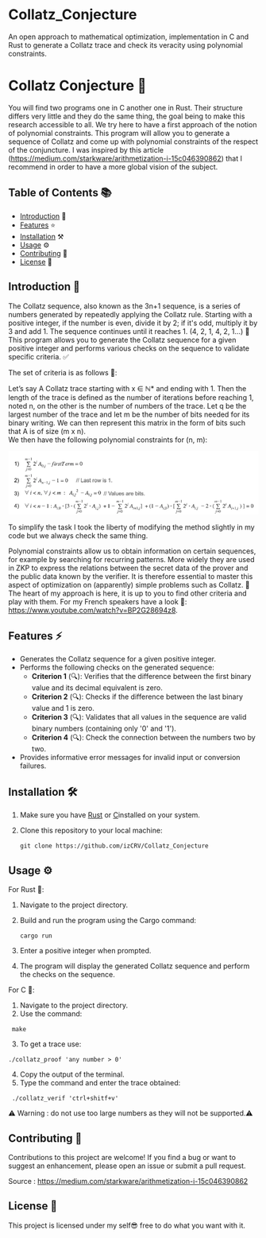 # Collatz_Conjecture
An open approach to mathematical optimization, implementation in C and Rust to generate a Collatz trace and check its veracity using polynomial constraints.

<div align="center">
</div>

# Collatz Conjecture 🧮


You will find two programs one in C another one in Rust. 
Their structure differs very little and they do the same thing, the goal being to make this research accessible to all.
We try here to have a first approach of the notion of polynomial constraints.
This program will allow you to generate a sequence of Collatz and come up with polynomial constraints of the respect of the conjuncture.
I was inspired by this article (https://medium.com/starkware/arithmetization-i-15c046390862) that I recommend in order to have a more global vision of the subject.

## Table of Contents 📚

- [Introduction](#introduction) 🔮
- [Features](#features) ⭐️
- [Installation](#installation) ⚒️
- [Usage](#usage) ⚙️
- [Contributing](#contributing) 🤝
- [License](#license) 📃

## Introduction 📖

The Collatz sequence, also known as the 3n+1 sequence, is a series of numbers generated by repeatedly applying the Collatz rule. Starting with a positive integer, if the number is even, divide it by 2; if it's odd, multiply it by 3 and add 1. The sequence continues until it reaches 1. (4, 2, 1, 4, 2, 1...) 🔄
This program allows you to generate the Collatz sequence for a given positive integer and performs various checks on the sequence to validate specific criteria. ✅ 

The set of criteria is as follows 📐: 

Let’s say A Collatz trace starting with x ∈ ℕ* and ending with 1. Then the length of the trace is defined as the number of iterations before reaching 1, noted n, on the other is the number of numbers of the trace. Let q be the largest number of the trace and let m be the number of bits needed for its binary writing. We can then represent this matrix in the form of bits such that A is of size (m x n).  
We then have the following polynomial constraints for (n, m):

![Criteria](collatz1.png)

To simplify the task I took the liberty of modifying the method slightly in my code but we always check the same thing.

Polynomial constraints allow us to obtain information on certain sequences, for example by searching for recurring patterns. More widely they are used in ZKP to express the relations between the secret data of the prover and the public data known by the verifier. It is therefore essential to master this aspect of optimization on (apparently) simple problems such as Collatz. 🧠
The heart of my approach is here, it is up to you to find other criteria and play with them. 
For my French speakers have a look 👀: https://www.youtube.com/watch?v=BP2G28694z8.

## Features ⚡️

- Generates the Collatz sequence for a given positive integer.
- Performs the following checks on the generated sequence:
  - **Criterion 1** (🔍): Verifies that the difference between the first binary value and its decimal equivalent is zero.
  - **Criterion 2** (🔍): Checks if the difference between the last binary value and 1 is zero.
  - **Criterion 3** (🔍): Validates that all values in the sequence are valid binary numbers (containing only '0' and '1').
  - **Criterion 4** (🔍): Check the connection between the numbers two by two.
- Provides informative error messages for invalid input or conversion failures.

## Installation 🛠️

1. Make sure you have [Rust](https://www.rust-lang.org/) or [C](https://www.learn-c.org/)installed on your system.
2. Clone this repository to your local machine:

   ```shell
   git clone https://github.com/izCRV/Collatz_Conjecture
   ```

## Usage ⚙️

For Rust 🦀:

1. Navigate to the project directory.
2. Build and run the program using the Cargo command:

   ```shell
   cargo run
   ```

3. Enter a positive integer when prompted.
4. The program will display the generated Collatz sequence and perform the checks on the sequence.



For C 🦍:
1. Navigate to the project directory.
2. Use the command:
  
  ```shell
   make
  ```
3. To get a trace use:
  
  ```shell
  ./collatz_proof 'any number > 0'
  ```
4. Copy the output of the terminal.
5. Type the command and enter the trace obtained:
  
  ```shell
   ./collatz_verif 'ctrl+shitf+v'
  ```

⚠️ Warning : do not use too large numbers as they will not be supported.⚠️

## Contributing 🤝

Contributions to this project are welcome! If you find a bug or want to suggest an enhancement, please open an issue or submit a pull request.


Source : https://medium.com/starkware/arithmetization-i-15c046390862

## License 📃

This project is licensed under my self😎 free to do what you want with it.
